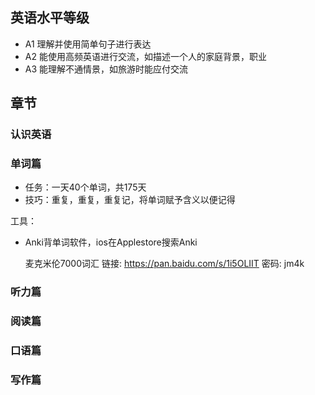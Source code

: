 ## 英语水平等级

- A1 理解并使用简单句子进行表达
- A2 能使用高频英语进行交流，如描述一个人的家庭背景，职业
- A3 能理解不通情景，如旅游时能应付交流

## 章节
### 认识英语
### 单词篇
- 任务：一天40个单词，共175天
- 技巧：重复，重复，重复记，将单词赋予含义以便记得

工具：
- Anki背单词软件，ios在Applestore搜索Anki

  麦克米伦7000词汇 链接: https://pan.baidu.com/s/1i5OLIIT 密码: jm4k
 
### 听力篇

### 阅读篇
### 口语篇
### 写作篇
